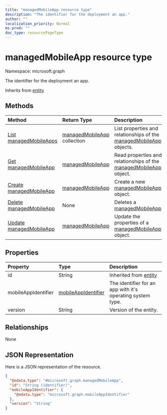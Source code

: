```yaml
---
title: "managedMobileApp resource type"
description: "The identifier for the deployment an app."
author: ""
localization_priority: Normal
ms.prod: ""
doc_type: resourcePageType
---
```


# managedMobileApp resource type


Namespace: microsoft.graph

The identifier for the deployment an app.


Inherits from [entity](../resources/entity.md)

## Methods
|Method|Return Type|Description|
|:---|:---|:---|
|[List managedMobileApps](../api/managedmobileapp-list.md)|[managedMobileApp](../resources/managedmobileapp.md) collection|List properties and relationships of the [managedMobileApp](../resources/managedmobileapp.md) objects.|
|[Get managedMobileApp](../api/managedmobileapp-get.md)|[managedMobileApp](../resources/managedmobileapp.md)|Read properties and relationships of the [managedMobileApp](../resources/managedmobileapp.md) object.|
|[Create managedMobileApp](../api/managedmobileapp-create.md)|[managedMobileApp](../resources/managedmobileapp.md)|Create a new [managedMobileApp](../resources/managedmobileapp.md) object.|
|[Delete managedMobileApp](../api/managedmobileapp-delete.md)|None|Deletes a [managedMobileApp](../resources/managedmobileapp.md).|
|[Update managedMobileApp](../api/managedmobileapp-update.md)|[managedMobileApp](../resources/managedmobileapp.md)|Update the properties of a [managedMobileApp](../resources/managedmobileapp.md) object.|

## Properties
|Property|Type|Description|
|:---|:---|:---|
|id|String| Inherited from [entity](../resources/entity.md)|
|mobileAppIdentifier|[mobileAppIdentifier](../resources/mobileappidentifier.md)|The identifier for an app with it's operating system type.|
|version|String|Version of the entity.|

## Relationships
None

## JSON Representation
Here is a JSON representation of the resource.
<!-- {
  "blockType": "resource",
  "keyProperty": "id",
  "@odata.type": "microsoft.graph.managedMobileApp",
  "baseType": "microsoft.graph.entity",
  "openType": false
}
-->
``` json
{
  "@odata.type": "#microsoft.graph.managedMobileApp",
  "id": "String (identifier)",
  "mobileAppIdentifier": {
    "@odata.type": "microsoft.graph.mobileAppIdentifier"
  },
  "version": "String"
}
```

